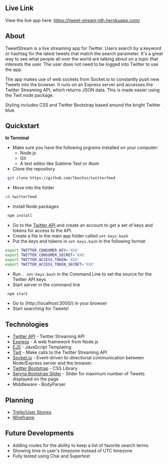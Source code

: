 ## Live Link
View the live app here: https://tweet-stream-ldh.herokuapp.com/

## About
TweetStream is a live streaming app for Twitter.  Users search by a keyword or hashtag for the latest tweets that match the search parameter.  It's a great way to see what people all over the world are talking about on a topic that interests the user. The user does not need to be logged into Twitter to use the app.

The app makes use of web sockets from Socket.io to constantly push new Tweets into the browser.  It runs on an Express server and accesses the Twitter Streaming API, which returns JSON data.  This is made easier using the Twit node package.

Styling includes CSS and Twitter Bootstrap based around the bright Twitter blue.

## Quickstart
**In Terminal**
* Make sure you have the following prgrams installed on your computer:
  * Node.js
  * Git
  * A text editor like Sublime Text or Atom
* Clone the repository
```bash
 git clone https://github.com/lhochsz/twitterfeed
 ```
* Move into the folder
```bash
cd twitterfeed
```
* Install Node packages
```bash
 npm install
 ```
* Go to the [Twitter API](https://apps.twitter.com/) and create an account to get a set of keys and tokens for access to the API.
* Create a file in the main app folder called `set-keys.bash`
* Put the keys and tokens in `set-keys.bash` in the following format:
```bash
export TWITTER_CONSUMER_KEY='XXX'
export TWITTER_CONSUMER_SECRET='XXX'
export TWITTER_ACCESS_TOKEN='XXX'
export TWITTER_ACCESS_TOKEN_SECRET='XXX'
```
* Run `. set-keys.bash` in the Command Line to set the source for the Twitter API keys
* Start server in the command line
```bash
 npm start
 ```
* Go to (http://localhost:3000/) in your browser
* Start searching for Tweets!

## Technologies
* [Twitter API](https://apps.twitter.com/) - Twitter Streaming API
* [Express](http://expressjs.com/) - A web framework from Node.js
* [EJS](http://www.embeddedjs.com/) - JavaScript Templating
* [Twit](https://github.com/ttezel/twit) - Make calls to the Twitter Streaming API
* [Socket.io](http://socket.io/) - Event-driven bi-directional communication between Node/Express server and the browser.
* [Twitter Bootstrap](http://getbootstrap.com/) - CSS Library
* [Seiyria Bootstrap Slider](https://github.com/seiyria/bootstrap-slider) - Slider for maximum number of Tweets displayed on the page
* Middleware - BodyParser

## Planning
* [Trello/User Stories](https://trello.com/b/eihaYAa6/twitter-app)
* [Wireframe](https://github.com/lhochsz/twitterfeed/blob/master/public/images/wireframe.JPG)

## Future Developments
* Adding routes for the ability to keep a list of favorite search terms
* Showing time in user's timezone instead of UTC timezone
* Fully tested using Chai and Supertest
